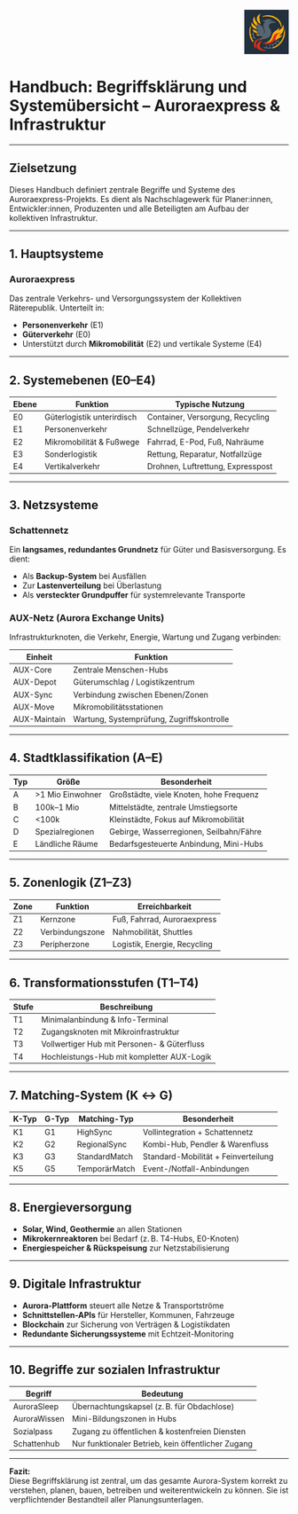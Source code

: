 <p align="right">
  <img src="./Auroraexpress_Boden_Logo.png" alt="Auroraexpress Logo" height="80">
</p>
<!--
Autor: Fabio Weidner
Version: 1.0
Sektion: Infrastruktur – Auroraexpress
Veröffentlichung: April 2025
-->

# Handbuch: Begriffsklärung und Systemübersicht – Auroraexpress & Infrastruktur

---

## Zielsetzung

Dieses Handbuch definiert zentrale Begriffe und Systeme des Auroraexpress-Projekts. Es dient als Nachschlagewerk für Planer:innen, Entwickler:innen, Produzenten und alle Beteiligten am Aufbau der kollektiven Infrastruktur.

---

## 1. Hauptsysteme

### Auroraexpress
Das zentrale Verkehrs- und Versorgungssystem der Kollektiven Räterepublik. Unterteilt in:

- **Personenverkehr** (E1)
- **Güterverkehr** (E0)
- Unterstützt durch **Mikromobilität** (E2) und vertikale Systeme (E4)

---

## 2. Systemebenen (E0–E4)

| Ebene | Funktion                     | Typische Nutzung                   |
|-------|------------------------------|------------------------------------|
| E0    | Güterlogistik unterirdisch   | Container, Versorgung, Recycling   |
| E1    | Personenverkehr              | Schnellzüge, Pendelverkehr         |
| E2    | Mikromobilität & Fußwege     | Fahrrad, E-Pod, Fuß, Nahräume      |
| E3    | Sonderlogistik               | Rettung, Reparatur, Notfallzüge    |
| E4    | Vertikalverkehr              | Drohnen, Luftrettung, Expresspost  |

---

## 3. Netzsysteme

### Schattennetz
Ein **langsames, redundantes Grundnetz** für Güter und Basisversorgung. Es dient:
- Als **Backup-System** bei Ausfällen
- Zur **Lastenverteilung** bei Überlastung
- Als **versteckter Grundpuffer** für systemrelevante Transporte

### AUX-Netz (Aurora Exchange Units)

Infrastrukturknoten, die Verkehr, Energie, Wartung und Zugang verbinden:

| Einheit       | Funktion                                     |
|---------------|----------------------------------------------|
| AUX-Core      | Zentrale Menschen-Hubs                       |
| AUX-Depot     | Güterumschlag / Logistikzentrum              |
| AUX-Sync      | Verbindung zwischen Ebenen/Zonen             |
| AUX-Move      | Mikromobilitätsstationen                     |
| AUX-Maintain  | Wartung, Systemprüfung, Zugriffskontrolle    |

---

## 4. Stadtklassifikation (A–E)

| Typ | Größe              | Besonderheit                                 |
|-----|--------------------|----------------------------------------------|
| A   | >1 Mio Einwohner   | Großstädte, viele Knoten, hohe Frequenz      |
| B   | 100k–1 Mio          | Mittelstädte, zentrale Umstiegsorte          |
| C   | <100k              | Kleinstädte, Fokus auf Mikromobilität        |
| D   | Spezialregionen    | Gebirge, Wasserregionen, Seilbahn/Fähre      |
| E   | Ländliche Räume    | Bedarfsgesteuerte Anbindung, Mini-Hubs       |

---

## 5. Zonenlogik (Z1–Z3)

| Zone | Funktion            | Erreichbarkeit                            |
|------|---------------------|-------------------------------------------|
| Z1   | Kernzone            | Fuß, Fahrrad, Auroraexpress                |
| Z2   | Verbindungszone     | Nahmobilität, Shuttles                     |
| Z3   | Peripherzone        | Logistik, Energie, Recycling               |

---

## 6. Transformationsstufen (T1–T4)

| Stufe | Beschreibung                                 |
|-------|----------------------------------------------|
| T1    | Minimalanbindung & Info-Terminal             |
| T2    | Zugangsknoten mit Mikroinfrastruktur         |
| T3    | Vollwertiger Hub mit Personen- & Güterfluss  |
| T4    | Hochleistungs-Hub mit kompletter AUX-Logik   |

---

## 7. Matching-System (K ↔ G)

| K-Typ | G-Typ | Matching-Typ    | Besonderheit                                |
|-------|-------|------------------|---------------------------------------------|
| K1    | G1    | HighSync         | Vollintegration + Schattennetz              |
| K2    | G2    | RegionalSync     | Kombi-Hub, Pendler & Warenfluss             |
| K3    | G3    | StandardMatch    | Standard-Mobilität + Feinverteilung         |
| K5    | G5    | TemporärMatch    | Event-/Notfall-Anbindungen                  |

---

## 8. Energieversorgung

- **Solar, Wind, Geothermie** an allen Stationen
- **Mikrokernreaktoren** bei Bedarf (z. B. T4-Hubs, E0-Knoten)
- **Energiespeicher & Rückspeisung** zur Netzstabilisierung

---

## 9. Digitale Infrastruktur

- **Aurora-Plattform** steuert alle Netze & Transportströme
- **Schnittstellen-APIs** für Hersteller, Kommunen, Fahrzeuge
- **Blockchain** zur Sicherung von Verträgen & Logistikdaten
- **Redundante Sicherungssysteme** mit Echtzeit-Monitoring

---

## 10. Begriffe zur sozialen Infrastruktur

| Begriff         | Bedeutung                                    |
|-----------------|-----------------------------------------------|
| AuroraSleep     | Übernachtungskapsel (z. B. für Obdachlose)    |
| AuroraWissen    | Mini-Bildungszonen in Hubs                    |
| Sozialpass      | Zugang zu öffentlichen & kostenfreien Diensten|
| Schattenhub     | Nur funktionaler Betrieb, kein öffentlicher Zugang |

---

**Fazit:**  
Diese Begriffsklärung ist zentral, um das gesamte Aurora-System korrekt zu verstehen, planen, bauen, betreiben und weiterentwickeln zu können. Sie ist verpflichtender Bestandteil aller Planungsunterlagen.
